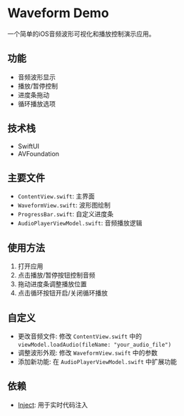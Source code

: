 # Waveform Demo

一个简单的iOS音频波形可视化和播放控制演示应用。

## 功能

- 音频波形显示
- 播放/暂停控制
- 进度条拖动
- 循环播放选项

## 技术栈

- SwiftUI
- AVFoundation

## 主要文件

- `ContentView.swift`: 主界面
- `WaveformView.swift`: 波形图绘制
- `ProgressBar.swift`: 自定义进度条
- `AudioPlayerViewModel.swift`: 音频播放逻辑

## 使用方法

1. 打开应用
2. 点击播放/暂停按钮控制音频
3. 拖动进度条调整播放位置
4. 点击循环按钮开启/关闭循环播放

## 自定义

- 更改音频文件: 修改 `ContentView.swift` 中的 `viewModel.loadAudio(fileName: "your_audio_file")`
- 调整波形外观: 修改 `WaveformView.swift` 中的参数
- 添加新功能: 在 `AudioPlayerViewModel.swift` 中扩展功能

## 依赖

- [Inject](https://github.com/krzysztofzablocki/Inject): 用于实时代码注入
